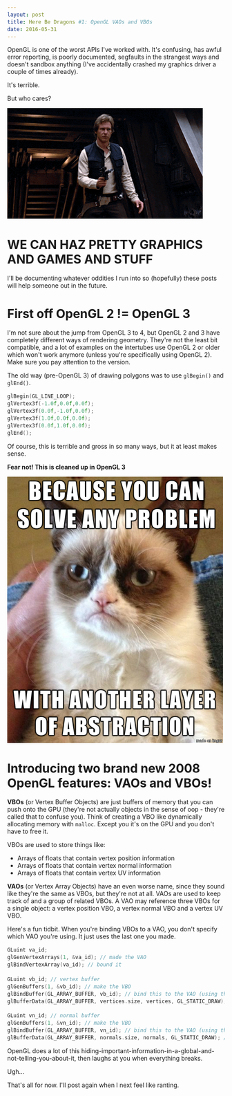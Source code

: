 ```yaml
---
layout: post
title: Here Be Dragons #1: OpenGL VAOs and VBOs
date: 2016-05-31
---
```


OpenGL is one of the worst APIs I've worked with. It's confusing, has awful error reporting, is poorly documented, segfaults in the strangest ways and doesn't sandbox anything (I've accidentally crashed my graphics driver a couple of times already).

It's terrible.

But who cares?

![](/images/whocares.gif)

# WE CAN HAZ PRETTY GRAPHICS AND GAMES AND STUFF

I'll be documenting whatever oddities I run into so (hopefully) these posts will help someone out in the future.

# First off OpenGL 2 != OpenGL 3

I'm not sure about the jump from OpenGL 3 to 4, but OpenGL 2 and 3 have completely different ways of rendering geometry. They're not the least bit compatible, and a lot of examples on the intertubes use OpenGL 2 or older which won't work anymore (unless you're specifically using OpenGL 2). Make sure you pay attention to the version.

The old way (pre-OpenGL 3) of drawing polygons was to use `glBegin()` and `glEnd()`.

```c
glBegin(GL_LINE_LOOP);
glVertex3f(-1.0f,0.0f,0.0f);
glVertex3f(0.0f,-1.0f,0.0f);
glVertex3f(1.0f,0.0f,0.0f);
glVertex3f(0.0f,1.0f,0.0f);
glEnd();
```

Of course, this is terrible and gross in so many ways, but it at least makes sense.

**Fear not! This is cleaned up in OpenGL 3**

![](/images/abstraction.png)

# Introducing two brand new 2008 OpenGL features: VAOs and VBOs!

**VBOs** (or Vertex Buffer Objects) are just buffers of memory that you can push onto the GPU (they're not actually objects in the sense of oop - they're called that to confuse you). Think of creating a VBO like dynamically allocating memory with `malloc`. Except you it's on the GPU and you don't have to free it.

VBOs are used to store things like:

* Arrays of floats that contain vertex position information
* Arrays of floats that contain vertex normal information
* Arrays of floats that contain vertex UV information

**VAOs** (or Vertex Array Objects) have an even worse name, since they sound like they're the same as VBOs, but they're not at all. VAOs are used to keep track of and a group of related VBOs. A VAO may reference three VBOs for a single object: a vertex position VBO, a vertex normal VBO and a vertex UV VBO.

Here's a fun tidbit. When you're binding VBOs to a VAO, you don't specify which VAO you're using. It just uses the last one you made.

```c
GLuint va_id;
glGenVertexArrays(1, &va_id); // made the VAO
glBindVertexArray(va_id); // bound it

GLuint vb_id; // vertex buffer
glGenBuffers(1, &vb_id); // make the VBO
glBindBuffer(GL_ARRAY_BUFFER, vb_id); // bind this to the VAO (using the last VAO)
glBufferData(GL_ARRAY_BUFFER, vertices.size, vertices, GL_STATIC_DRAW); // pop the data on

GLuint vn_id; // normal buffer
glGenBuffers(1, &vn_id); // make the VBO
glBindBuffer(GL_ARRAY_BUFFER, vn_id); // bind this to the VAO (using the last VAO)
glBufferData(GL_ARRAY_BUFFER, normals.size, normals, GL_STATIC_DRAW); // pop the data on
```

OpenGL does a lot of this hiding-important-information-in-a-global-and-not-telling-you-about-it, then laughs at you when everything breaks.

Ugh...

That's all for now. I'll post again when I next feel like ranting.
